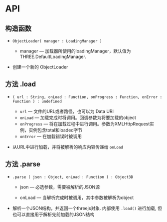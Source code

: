 # API

## 构造函数

+ `ObjectLoader( manager : LoadingManager )`

  + manager — 加载器所使用的loadingManager，默认值为THREE.DefaultLoadingManager.

+ 创建一个新的 ObjectLoader

## 方法 .load

+ `( url : String, onLoad : Function, onProgress : Function, onError : Function ) : undefined`

  + `url` — 文件的URL或者路径，也可以为 Data URI
  + `onLoad` — 加载完成时将调用。回调参数为将要加载的object
  + `onProgress` — 将在加载过程中进行调用。参数为XMLHttpRequest实例，实例包含total和loaded字节
  + `onError` — 在加载错误时被调用

+ 从URL中进行加载，并将被解析的响应内容传递给 `onLoad`

## 方法 .parse

+ `.parse ( json : Object, onLoad : Function ) : Object3D`

  + json — 必选参数，需要被解析的JSON源

  + onLoad — 当解析完成时被调用，其中参数被解析为object

+ 解析一个JSON结构，并返回一个threejs对象. 内部使用 `.load()` 进行加载, 但也可以直接用于解析先前加载的JSON结构

